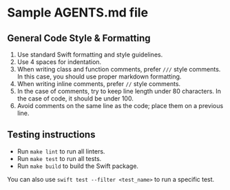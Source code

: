 # Sample AGENTS.md file

## General Code Style & Formatting

1. Use standard Swift formatting and style guidelines.
2. Use 4 spaces for indentation.
3. When writing class and function comments, prefer `///` style comments. In
   this case, you should use proper markdown formatting.
4. When writing inline comments, prefer `//` style comments.
5. In the case of comments, try to keep line length under 80 characters. In the
   case of code, it should be under 100.
6. Avoid comments on the same line as the code; place them on a previous line.

## Testing instructions

- Run `make lint` to run all linters.
- Run `make test` to run all tests.
- Run `make build` to build the Swift package.

You can also use `swift test --filter <test_name>` to run a specific test.
